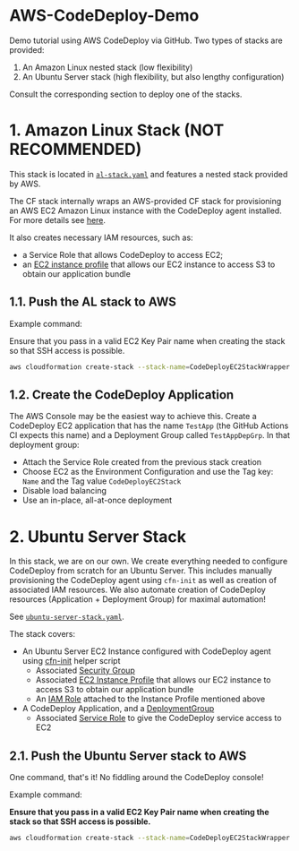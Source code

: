 # AWS-CodeDeploy-Demo

Demo tutorial using AWS CodeDeploy via GitHub. Two types of stacks are provided:

1. An Amazon Linux nested stack (low flexibility)
2. An Ubuntu Server stack (high flexibility, but also lengthy configuration)

Consult the corresponding section to deploy one of the stacks.

# 1. Amazon Linux Stack (NOT RECOMMENDED)

This stack is located in [`al-stack.yaml`](./al-stack.yaml) and features a nested stack provided by AWS.

The CF stack internally wraps an AWS-provided CF stack for provisioning an AWS EC2 Amazon Linux instance with the
CodeDeploy agent installed. For more details
see [here](https://docs.aws.amazon.com/codedeploy/latest/userguide/instances-ec2-create-cloudformation-template.html#instances-ec2-create-cloudformation-template-cli).

It also creates necessary IAM resources, such as:

- a Service Role that allows CodeDeploy to access EC2;
- an [EC2 instance profile](https://docs.aws.amazon.com/IAM/latest/UserGuide/id_roles_use_switch-role-ec2_instance-profiles.html)
that allows our EC2 instance to access S3 to obtain our application bundle

## 1.1. Push the AL stack to AWS

Example command:

Ensure that you pass in a valid EC2 Key Pair name when creating the stack so that SSH access is possible.

```bash
aws cloudformation create-stack --stack-name=CodeDeployEC2StackWrapper  --template-body=file:///home/akshay/Desktop/Dev/Tutes/AWS-CodeDeploy-Demo/al-stack.yaml --capabilities=CAPABILITY_IAM --region us-east-1 --parameters ParameterKey=EC2KPName,ParameterValue=adesk
```

## 1.2. Create the CodeDeploy Application

The AWS Console may be the easiest way to achieve this. Create a CodeDeploy EC2 application that has the name
`TestApp` (the GitHub Actions CI expects this name) and a Deployment Group called `TestAppDepGrp`. In that deployment
group:

- Attach the Service Role created from the previous stack creation
- Choose EC2 as the Environment Configuration and use the Tag key: `Name` and the Tag value `CodeDeployEC2Stack`
- Disable load balancing
- Use an in-place, all-at-once deployment

# 2. Ubuntu Server Stack

In this stack, we are on our own. We create everything needed to configure CodeDeploy from scratch for an Ubuntu Server.
This includes manually provisioning the CodeDeploy agent using `cfn-init` as well as creation of associated IAM resources.
We also automate creation of CodeDeploy resources (Application + Deployment Group) for maximal automation!

See [`ubuntu-server-stack.yaml`](./ubuntu-server-stack.yaml).

The stack covers:

- An Ubuntu Server EC2 Instance configured with CodeDeploy agent
  using [cfn-init](https://docs.aws.amazon.com/AWSCloudFormation/latest/UserGuide/cfn-init.html) helper script
    - Associated [Security Group](https://docs.aws.amazon.com/AWSEC2/latest/UserGuide/ec2-security-groups.html)
    - Associated [EC2 Instance Profile](https://docs.aws.amazon.com/IAM/latest/UserGuide/id_roles_use_switch-role-ec2_instance-profiles.html)
    that allows our EC2 instance to access S3 to obtain our application bundle
    - An [IAM Role](https://docs.aws.amazon.com/AWSEC2/latest/UserGuide/iam-roles-for-amazon-ec2.html) attached to the
      Instance Profile mentioned above
- A CodeDeploy Application, and
  a [DeploymentGroup](https://docs.aws.amazon.com/codedeploy/latest/userguide/deployment-groups.html#deployment-group-server)
    - Associated [Service Role](https://docs.aws.amazon.com/codedeploy/latest/userguide/getting-started-create-service-role.html)
    to give the CodeDeploy service access to EC2

## 2.1. Push the Ubuntu Server stack to AWS

One command, that's it! No fiddling around the CodeDeploy console!

Example command:

**Ensure that you pass in a valid EC2 Key Pair name when creating the stack so that SSH access is possible.**

```bash
aws cloudformation create-stack --stack-name=CodeDeployEC2StackWrapper  --template-body=file:///home/akshay/Desktop/Dev/Tutes/AWS-CodeDeploy-Demo/ubuntu-server-stack.yaml --capabilities=CAPABILITY_IAM --region us-east-1 --parameters ParameterKey=EC2KPName,ParameterValue=adesk
```
